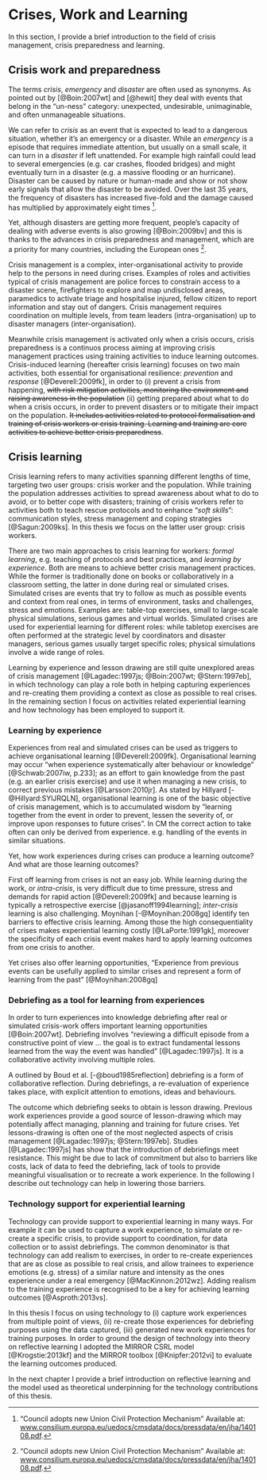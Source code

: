 # Crises, Work and Learning

In this section, I provide a brief introduction to the field of crisis management, crisis preparedness and learning.

## Crisis work and preparedness

The terms *crisis*, *emergency* and *disaster* are often used as synonyms. As pointed out by [@Boin:2007wt] and [@hewit] they deal with events that belong in the “un-ness” category: unexpected, undesirable, unimaginable, and often unmanageable situations. 

We can refer to *crisis* as an event that is expected to lead to a dangerous situation, whether it’s an emergency or a disaster. While an *emergency* is a episode that requires immediate attention, but usually on a small scale, it can turn in a *disaster* if left unattended. For example high rainfall could lead to several emergencies (e.g. car crashes, flooded bridges) and might eventually turn in a disaster (e.g. a massive flooding or an hurricane). Disaster can be caused by nature or human-made and show or not show early signals that allow the disaster to be avoided. Over the last 35 years, the frequency of disasters has increased five-fold and the damage caused has multiplied by approximately eight times [^eudisaster].

[^eudisaster]: “Council adopts new Union Civil Protection
Mechanism” Available at: www.consilium.europa.eu/uedocs/cmsdata/docs/pressdata/en/jha/140108.pdf.

Yet, although disasters are getting more frequent, people’s capacity of dealing with adverse events is also growing [@Boin:2009bv] and this is thanks to the advances in crisis preparedness and management, which are a priority for many countries, including the European ones [^eudisaster].   

Crisis management is a complex, inter-organisational activity to provide help to the persons in need during crises. Examples of roles and activities typical of crisis management are police forces to constrain access to a disaster scene, firefighters to explore and map undisclosed areas, paramedics to activate triage and hospitalise injured, fellow citizen to report information and stay out of dangers. Crisis management requires coordination on multiple levels, from team leaders (intra-organisation) up to disaster managers (inter-organisation).    

Meanwhile crisis management is activated only when a crisis occurs, crisis preparedness is a continuos process aiming at improving crisis management practices using training activities to induce learning outcomes. Crisis-induced learning (hereafter crisis learning) focuses on two main activities, both essential for organisational resilience: *prevention* and *response* [@Deverell:2009fk], in order to
(i) prevent a crisis from happening, ~~with risk mitigation activities, monitoring the environment and raising awareness in the population~~
(ii) getting prepared about what to do when a crisis occurs, in order to prevent disasters or to mitigate their impact on the population. ~~It includes activities related to protocol formalisation and training of crisis workers or crisis training.  Learning and training are core activities to achieve better  crisis preparedness~~.

## Crisis learning

Crisis learning refers to many activities spanning different lengths of time, targeting two user groups: crisis worker and the population. While training the population addresses activities to spread awareness about what to do to avoid, or to better cope with disasters; training of crisis workers refer to activities both to teach rescue protocols and to enhance “*soft skills*”: communication styles, stress management and coping strategies [@Sagun:2009ks]. In this thesis we focus on the latter user group: crisis workers.

There are two main approaches to crisis learning for workers: *formal learning*, e.g. teaching of protocols and best practices, and *learning by experience*. Both are means to achieve better crisis management practices. While the former is traditionally done on books or collaboratively in a classroom setting, the latter in done during real or simulated crises. Simulated crises are events that try to follow as much as possible events and context from real ones, in terms of environment, tasks and challenges, stress and emotions. Examples are: table-top exercises, small to large-scale physical simulations, serious games and virtual worlds. Simulated crises are used for experiential learning for different roles: while tabletop exercises are often performed at the strategic level by coordinators and disaster managers, serious games usually target specific roles; physical simulations involve a wide range of roles. 

Learning by experience and lesson drawing are still quite unexplored areas of crisis management [@Lagadec:1997js; @Boin:2007wt; @Stern:1997eb], in which technology can play a role both in helping capturing experiences and re-creating them providing a context as close as possible to real crises. In the remaining section I focus on activities related experiential learning and how technology has been employed to support it.

### Learning by experience

Experiences from real and simulated crises can be used as triggers to achieve organisational learning [@Deverell:2009fk]. Organisational learning may occur “when experience systematically alter behaviour or knowledge” [@Schwab:2007iw, p.233]; as an effort to gain knowledge from the past (e.g. an earlier crisis exercise) and use it when managing a new crisis, to correct previous mistakes [@Larsson:2010jr]. As stated by Hillyard [-@Hillyard:SYlJRQLN], organisational learning is one of the basic objective of crisis management, which is to accumulated wisdom by “learning together from the event in order to prevent, lessen the severity of, or improve upon responses to future crises”. In CM the correct action to take often can only be derived from experience. e.g. handling of the events in similar situations.

Yet, how work experiences during crises can produce a learning outcome? And what are those learning outcomes?

First off learning from crises is not an easy job. While learning during the work, or *intra-crisis*, is very difficult due to time pressure, stress and demands for rapid action [@Deverell:2009fk] and because learning is typically a retrospective exercise [@jasanoff1994learning]; *inter-crisis* learning is also challenging. Moynihan [-@Moynihan:2008gq] identify ten barriers to effective crisis learning. Among those the high consequentiality of crises makes experiential learning costly [@LaPorte:1991gk], moreover the specificity of each crisis event makes hard to apply learning outcomes from one crisis to another.

Yet crises also offer learning opportunities, “Experience from previous events can be usefully applied to similar crises and represent a form of learning from the past” [@Moynihan:2008gq]     

### Debriefing as a tool for learning from experiences		 

In order to turn experiences into knowledge debriefing after real or simulated crisis-work offers important learning opportunities [@Boin:2007wt]. Debriefing involves “reviewing a difficult episode from a constructive point of view  … the goal is to extract fundamental lessons learned from the way the event was handled” [@Lagadec:1997js]. It is a collaborative activity involving multiple roles. 

A outlined by Boud et al. [-@boud1985reflection] debriefing is a form of collaborative reflection. During debriefings, a re-evaluation of experience takes place, with explicit attention to emotions, ideas and behaviours. 

The outcome which debriefing seeks to obtain is lesson drawing. Previous work experiences provide a good source of lesson-drawing which may potentially affect managing, planning and training for future crises. Yet lessons-drawing is often one of the most neglected aspects of crisis management [@Lagadec:1997js; @Stern:1997eb]. Studies [@Lagadec:1997js] has show that the introduction of debriefings meet resistance. This might be due to lack of commitment but also to barriers like costs, lack of data to feed the debriefing, lack of tools to provide meaningful visualisation or to recreate a work experience. In the following I describe out technology can help in lowering those barriers.

### Technology support for experiential learning 

Technology can provide support to experiential learning in many ways. For example it can be used to capture a work experience, to simulate or re-create a specific crisis, to provide support to coordination, for data collection or to assist debriefings. The common denominator is that technology can add realism to exercises, in order to re-create experiences that are as close as possible to real crisis, and allow trainees to experience emotions (e.g. stress) of a similar nature and intensity as the ones experience under a real emergency [@MacKinnon:2012wz]. Adding realism to the training experience is recognised to be a key for achieving learning outcomes [@Asproth:2013vs].  

In this thesis I focus on using technology to (i) capture work experiences from multiple point of views, (ii) re-create those experiences for debriefing purposes using the data captured, (iii) generated new work experiences for training purposes. In order to ground the design of technology into theory on reflective learning I adopted the MIRROR CSRL model [@Krogstie:2013kf] and the MIRROR toolbox [@Knipfer:2012vi] to evaluate the learning outcomes produced. 

In the next chapter I provide a brief introduction on reflective learning and the model used as theoretical underpinning for the technology contributions of this thesis.
